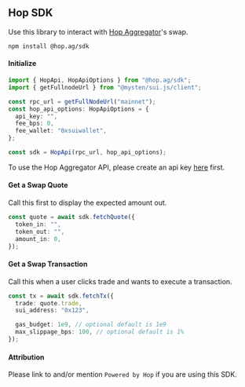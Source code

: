 ## Hop SDK

Use this library to interact with [Hop Aggregator](hop.ag)'s swap.

`npm install @hop.ag/sdk`

#### Initialize

```typescript
import { HopApi, HopApiOptions } from "@hop.ag/sdk";
import { getFullnodeUrl } from "@mysten/sui.js/client";

const rpc_url = getFullNodeUrl("mainnet");
const hop_api_options: HopApiOptions = {
  api_key: "",
  fee_bps: 0,
  fee_wallet: "0xsuiwallet",
};

const sdk = HopApi(rpc_url, hop_api_options);
```

To use the Hop Aggregator API, please create an api key [here](https://hop.ag) first.

#### Get a Swap Quote

Call this first to display the expected amount out.

```typescript
const quote = await sdk.fetchQuote({
  token_in: "",
  token_out: "",
  amount_in: 0,
});
```

#### Get a Swap Transaction

Call this when a user clicks trade and wants to execute a transaction.

```typescript
const tx = await sdk.fetchTx({
  trade: quote.trade,
  sui_address: "0x123",

  gas_budget: 1e9, // optional default is 1e9
  max_slippage_bps: 100, // optional default is 1%
});
```

#### Attribution

Please link to and/or mention `Powered by Hop` if you are using this SDK.
